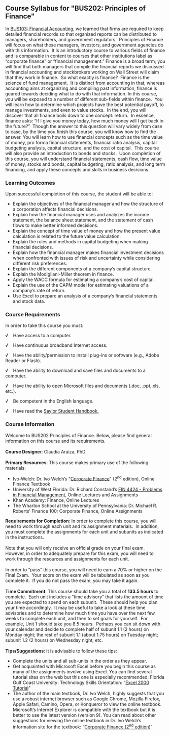 Course Syllabus for "BUS202: Principles of Finance"
---------------------------------------------------

In [BUS103: Financial
Accounting](http://www.saylor.org/courses/bus103/), we learned that
firms are required to keep detailed financial records so that organized
reports can be distributed to managers, shareholders, and government
regulators.  Principles of Finance will focus on what these managers,
investors, and government agencies do with this information.  It is an
introductory course to various fields of finance and is comparable in
content to courses that other institutions label as “corporate finance”
or “financial management.” Finance is a broad term; you will find that
both managers that compile the financial reports we discussed in
financial accounting and stockbrokers working on Wall Street will claim
that they work in finance.  So what exactly is finance?  Finance is the
science of fund management.  It is distinct from accounting in that,
whereas accounting aims at organizing and compiling past information,
finance is geared towards deciding what to do with that information. In
this course, you will be exposed to a number of different sub-fields
within finance.  You will learn how to determine which projects have the
best potential payoff, to manage investments, and even to value stocks. 
In the end, you will discover that all finance boils down to one
concept: return.  In essence, finance asks: “If I give you money today,
how much money will I get back in the future?”  Though the answer to
this question will vary widely from case to case, by the time you finish
this course, you will know how to find the answer. You will learn how to
use financial concepts such as the time value of money, pro forma
financial statements, financial ratio analysis, capital budgeting
analysis, capital structure, and the cost of capital.  This course will
also provide an introduction to bonds and stocks.  Upon completion of
this course, you will understand financial statements, cash flow, time
value of money, stocks and bonds, capital budgeting, ratio analysis, and
long term financing, and apply these concepts and skills in business
decisions.

### Learning Outcomes

Upon successful completion of this course, the student will be able
to:  

-   Explain the objectives of the financial manager and how the
    structure of a corporation affects financial decisions.
-   Explain how the financial manager uses and analyzes the income
    statement, the balance sheet statement, and the statement of cash
    flows to make better informed decisions.
-   Explain the concept of time value of money and how the present value
    calculation is related to the future value calculation.
-   Explain the rules and methods in capital budgeting when making
    financial decisions.
-   Explain how the financial manager makes financial investment
    decisions when confronted with issues of risk and uncertainty while
    considering different risk preferences.
-   Explain the different components of a company’s capital structure.
-   Explain the Modigliani-Miller theorem in finance.
-   Apply the WACC formula for estimating a company’s cost of capital.
-   Explain the use of the CAPM model for estimating valuations of a
    company’s rate of return.
-   Use Excel to prepare an analysis of a company’s financial statements
    and stock data.

### Course Requirements

In order to take this course you must:

√    Have access to a computer.

√    Have continuous broadband Internet access.

√    Have the ability/permission to install plug-ins or software (e.g.,
Adobe Reader or Flash).

√    Have the ability to download and save files and documents to a
computer.

√    Have the ability to open Microsoft files and documents (.doc,
.ppt,.xls, etc.).

√    Be competent in the English language.

√    Have read the [Saylor Student
Handbook.](http://www.saylor.org/site/wp-content/uploads/2012/05/Saylor-StudentHandbook.pdf)

### Course Information

Welcome to BUS202 Principles of Finance. Below, please find general
information on this course and its requirements.  
    
 **Course Designe**r: Claudia Araiza, PhD  
    
 **Primary Resources**: This course makes primary use of the following
materials:  

-   Ivo-Welch: Dr. Ivo Welch’s "[Corporate
    Finance](http://book.ivo-welch.info/ed2/)" (2<sup>nd</sup> edition),
    Online Finance Textbook
-   University of West Florida: Dr. Richard Constand’s [FIN 4424 -
    Problems in Financial
    Management](http://uwf.edu/rconstand/fin4424web/FIN4424.htm), Online
    Lectures and Assignments
-   Khan Academy: Finance, Online Lectures
-   The Wharton School at the University of Pennsylvania: Dr. Michael R.
    Roberts’ Finance 100: Corporate Finance, Online Assignments

**Requirements for Completion**: In order to complete this course, you
will need to work through each unit and its assignment materials.  In
addition, you must complete the assignments for each unit and subunits
as indicated in the instructions.  
    
 Note that you will only receive an official grade on your final exam. 
However, in order to adequately prepare for this exam, you will need to
work through the resources and assignments for each unit.  
    
 In order to “pass” this course, you will need to earn a 70% or higher
on the Final Exam.  Your score on the exam will be tabulated as soon as
you complete it.  If you do not pass the exam, you may take it again.  
    
 **Time Commitment**: This course should take you a total of **133.5
hours** to complete.  Each unit includes a “time advisory” that lists
the amount of time you are expected to spend on each subunit.  These
should help you plan your time accordingly.  It may be useful to take a
look at these time advisories and to determine how much time you have
over the next few weeks to complete each unit, and then to set goals for
yourself.  For example, Unit 1 should take you 8.5 hours.  Perhaps you
can sit down with your calendar and decide to complete half of subunit
1.1 (2 hours) on Monday night; the rest of subunit 1.1 (about 1.75
hours) on Tuesday night; subunit 1.2 (2 hours) on Wednesday night;
etc.  
    
 **Tips/Suggestions**: It is advisable to follow these tips:  

-   Complete the units and all sub-units in the order as they appear.
-   Get acquainted with Microsoft Excel before you begin this course as
    many of the assignments involve using Excel. You can find several
    tutorial sites on the web but this one is especially recommended:
    Florida Gulf Coast University: Technology Skills Orientation:
    “[Excel 2000
    Tutorial](http://www.fgcu.edu/support/office2000/excel/index.html)”
-   The author of the main textbook, Dr. Ivo Welch, highly suggests that
    you use a robust internet browser such as Google Chrome, Mozilla
    Firefox, Apple Safari, Camino, Opera, or Konqueror to view the
    online textbook. Microsoft’s Internet Explorer is compatible with
    the textbook but it is better to use the latest version (version 9).
    You can read about other suggestions for viewing the online textbook
    in Dr. Ivo Welch’s information site for the textbook: “[Corporate
    Finance (2<sup>nd</sup> edition)](http://book.ivo-welch.info/ed2/)”

